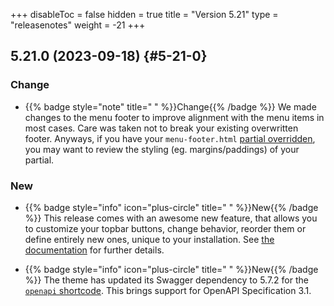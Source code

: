+++
disableToc = false
hidden = true
title = "Version 5.21"
type = "releasenotes"
weight = -21
+++

## 5.21.0 (2023-09-18) {#5-21-0}

### Change

- {{% badge style="note" title=" " %}}Change{{% /badge %}} We made changes to the menu footer to improve alignment with the menu items in most cases. Care was taken not to break your existing overwritten footer. Anyways, if you have your `menu-footer.html` [partial overridden](configuration/modifications/partials), you may want to review the styling (eg. margins/paddings) of your partial.

### New

- {{% badge style="info" icon="plus-circle" title=" " %}}New{{% /badge %}} This release comes with an awesome new feature, that allows you to customize your topbar buttons, change behavior, reorder them or define entirely new ones, unique to your installation. See [the documentation](configuration/modifications/topbar) for further details.

- {{% badge style="info" icon="plus-circle" title=" " %}}New{{% /badge %}} The theme has updated its Swagger dependency to 5.7.2 for the [`openapi` shortcode](shortcodes/openapi). This brings support for OpenAPI Specification 3.1.
